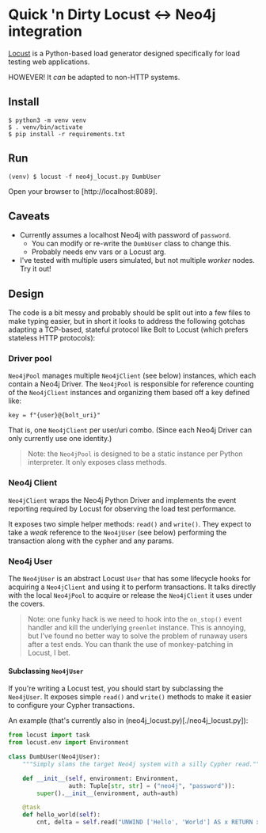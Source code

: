 # Quick 'n Dirty Locust <-> Neo4j integration

[Locust](https://locust.io) is a Python-based load generator designed
specifically for load testing web applications.

HOWEVER! It _can_ be adapted to non-HTTP systems.

## Install

```
$ python3 -m venv venv
$ . venv/bin/activate
$ pip install -r requirements.txt
```

## Run

```
(venv) $ locust -f neo4j_locust.py DumbUser
```

Open your browser to [http://localhost:8089].

## Caveats

- Currently assumes a localhost Neo4j with password of `password`.
  + You can modify or re-write the `DumbUser` class to change this.
  + Probably needs env vars or a Locust arg.
- I've tested with multiple users simulated, but not multiple _worker_
  nodes. Try it out!

## Design

The code is a bit messy and probably should be split out into a few
files to make typing easier, but in short it looks to address the
following gotchas adapting a TCP-based, stateful protocol like Bolt to
Locust (which prefers stateless HTTP protocols):

### Driver pool

`Neo4jPool` manages multiple `Neo4jClient` (see below) instances,
which each contain a Neo4j Driver. The `Neo4jPool` is responsible for
reference counting of the `Neo4jClient` instances and organizing them
based off a key defined like:

```
key = f"{user}@{bolt_uri}"
```

That is, one `Neo4jClient` per user/uri combo. (Since each Neo4j
Driver can only currently use one identity.)

> Note: the `Neo4jPool` is designed to be a static instance per Python
> interpreter. It only exposes class methods.

### Neo4j Client

`Neo4jClient` wraps the Neo4j Python Driver and implements the event
reporting required by Locust for observing the load test performance.

It exposes two simple helper methods: `read()` and `write()`. They
expect to take a _weak_ reference to the `Neo4jUser` (see below)
performing the transaction along with the cypher and any params.


### Neo4j User

The `Neo4jUser` is an abstract Locust `User` that has some lifecycle
hooks for acquiring a `Neo4jClient` and using it to perform
transactions. It talks directly with the local `Neo4jPool` to acquire
or release the `Neo4jClient` it uses under the covers.

> Note: one funky hack is we need to hook into the `on_stop()` event
> handler and kill the underlying `greenlet` instance. This is
> annoying, but I've found no better way to solve the problem of
> runaway users after a test ends. You can thank the use of
> monkey-patching in Locust, I bet.

#### Subclassing `Neo4jUser`

If you're writing a Locust test, you should start by subclassing the
`Neo4jUser`. It exposes simple `read()` and `write()` methods to make
it easier to configure your Cypher transactions.

An example (that's currently also in
(neo4j_locust.py)[./neo4j_locust.py]):

```python
from locust import task
from locust.env import Environment

class DumbUser(Neo4jUser):
    """Simply slams the target Neo4j system with a silly Cypher read."""

    def __init__(self, environment: Environment,
                 auth: Tuple[str, str] = ("neo4j", "password")):
        super().__init__(environment, auth=auth)

    @task
    def hello_world(self):
        cnt, delta = self.read("UNWIND ['Hello', 'World'] AS x RETURN x")
```
